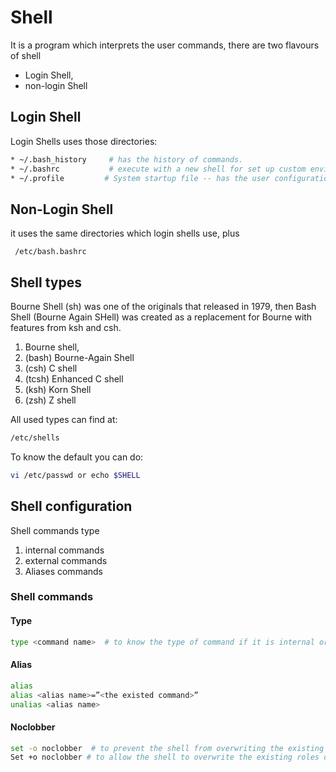 # Shell
It is a program which interprets the user commands, there are two flavours of shell

* Login Shell, 
* non-login Shell

## Login Shell
Login Shells uses those directories:

```bash
* ~/.bash_history     # has the history of commands.
* ~/.bashrc           # execute with a new shell for set up custom environment variables.
* ~/.profile 	     # System startup file -- has the user configuration.
```

## Non-Login Shell
it uses the same directories which login shells use, plus
``` shell
 /etc/bash.bashrc
```


## Shell types

Bourne Shell (sh) was one of the originals that released in 1979, then 
Bash Shell (Bourne Again SHell) was created as a replacement for Bourne with features from ksh and csh.

1. Bourne shell,
2. (bash) Bourne-Again Shell
3. (csh) C shell
4. (tcsh) Enhanced C shell
5. (ksh) Korn Shell
6. (zsh) Z shell

All used types can find at:
```bash
/etc/shells
```

To know the default you can do:
```bash
vi /etc/passwd or echo $SHELL
```

## Shell configuration

Shell commands type
1. internal commands
2. external commands
3. Aliases commands

### Shell commands
#### Type
```bash
type <command name>  # to know the type of command if it is internal or external or an alias
```
#### Alias
```bash
alias
alias <alias name>=”<the existed command>”
unalias <alias name>
```
#### Noclobber
```bash
set -o noclobber  # to prevent the shell from overwriting the existing roles or files Can force it by using >| sign.
Set +o noclobber # to allow the shell to overwrite the existing roles or file
```